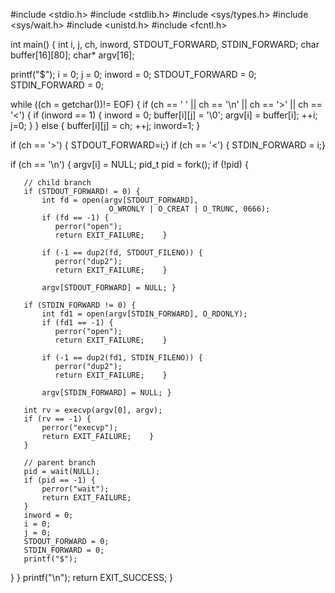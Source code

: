 #include <stdio.h>
#include <stdlib.h>
#include <sys/types.h>
#include <sys/wait.h>
#include <unistd.h>
#include <fcntl.h>

int main()
{
 int  i, j, ch, inword, STDOUT_FORWARD, STDIN_FORWARD;
 char buffer[16][80];
 char* argv[16];

 printf("$");
 i = 0; 
 j = 0; 
 inword = 0; 
 STDOUT_FORWARD = 0; 
 STDIN_FORWARD = 0;
 
 while ((ch = getchar())!= EOF) {
  if (ch == ' ' || ch == '\n' || ch == '>' || ch == '<')  {
     if (inword == 1) {
        inword = 0; 
        buffer[i][j] = '\0'; 
        argv[i] = buffer[i]; 
        ++i;
        j=0;  }
     }
     else {
       buffer[i][j] = ch;
       ++j;
       inword=1;  }

   if (ch == '>') {
       STDOUT_FORWARD=i;}
   if (ch == '<') {
       STDIN_FORWARD = i;}

   if (ch == '\n')  {
       argv[i] = NULL;
       pid_t pid = fork();
       if (!pid) {
      
       // child branch
       if (STDOUT_FORWARD! = 0) {
           int fd = open(argv[STDOUT_FORWARD],
                          O_WRONLY | O_CREAT | O_TRUNC, 0666);
           if (fd == -1) {
              perror("open");
              return EXIT_FAILURE;    }

           if (-1 == dup2(fd, STDOUT_FILENO)) {
              perror("dup2");
              return EXIT_FAILURE;    }

           argv[STDOUT_FORWARD] = NULL; }

       if (STDIN_FORWARD != 0) {
           int fd1 = open(argv[STDIN_FORWARD], O_RDONLY);
           if (fd1 == -1) {
              perror("open");
              return EXIT_FAILURE;    }

           if (-1 == dup2(fd1, STDIN_FILENO)) {
              perror("dup2");
              return EXIT_FAILURE;    }

           argv[STDIN_FORWARD] = NULL; }

       int rv = execvp(argv[0], argv);
       if (rv == -1) {
           perror("execvp");
           return EXIT_FAILURE;    }           
       }

       // parent branch
       pid = wait(NULL);
       if (pid == -1) {
           perror("wait");
           return EXIT_FAILURE;
       }      
       inword = 0;
       i = 0;
       j = 0;
       STDOUT_FORWARD = 0;
       STDIN_FORWARD = 0;
       printf("$");   
  }
 }
 printf("\n");
return EXIT_SUCCESS; 
}






